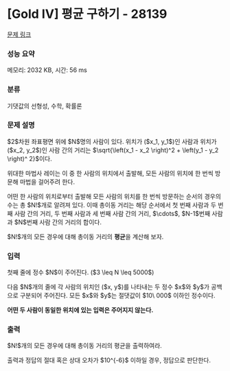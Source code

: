 # [Gold IV] 평균 구하기 - 28139 

[문제 링크](https://www.acmicpc.net/problem/28139) 

### 성능 요약

메모리: 2032 KB, 시간: 56 ms

### 분류

기댓값의 선형성, 수학, 확률론

### 문제 설명

<p>$2$차원 좌표평면 위에 $N$명의 사람이 있다. 위치가 ($x_1, y_1$)인 사람과 위치가 ($x_2, y_2$)인 사람 간의 거리는 $\sqrt{\left(x_1 - x_2 \right)^2 + \left(y_1 - y_2 \right)^ 2}$이다.</p>

<p>위대한 마법사 레이는 이 중 한 사람의 위치에서 출발해, 모든 사람의 위치에 한 번씩 방문해 마법을 걸어주려 한다.</p>

<p>어떤 한 사람의 위치로부터 출발해 모든 사람의 위치를 한 번씩 방문하는 순서의 경우의 수는 총 $N!$개로 알려져 있다. 이때 총이동 거리는 해당 순서에서 첫 번째 사람과 두 번째 사람 간의 거리, 두 번째 사람과 세 번째 사람 간의 거리, $\cdots$, $N-1$번째 사람과 $N$번째 사람 간의 거리의 합이다.</p>

<p>$N!$개의 모든 경우에 대해 총이동 거리의 <strong>평균</strong>을 계산해 보자.</p>

### 입력 

 <p>첫째 줄에 정수 $N$이 주어진다. ($3 \leq N \leq 5000$)</p>

<p>다음 $N$개의 줄에 각 사람의 위치인 ($x, y$)를 나타내는 두 정수 $x$와 $y$가 공백으로 구분되어 주어진다. 모든 $x$와 $y$는 절댓값이 $10\ 000$ 이하인 정수이다.</p>

<p><strong>어떤 두 사람이 동일한 위치에 있는 입력은 주어지지 않는다.</strong></p>

### 출력 

 <p>$N!$개의 모든 경우에 대해 총이동 거리의 평균을 출력하여라.</p>


<p>출력과 정답의 절대 혹은 상대 오차가 $10^{-6}$ 이하일 경우, 정답으로 판단한다.</p>


